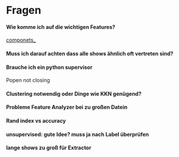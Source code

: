 # Fragen

#### Wie komme ich auf die wichtigen Features?
[componets_](https://stackoverflow.com/questions/22984335/recovering-features-names-of-explained-variance-ratio-in-pca-with-sklearn)


#### Muss ich darauf achten dass alle shows ähnlich oft vertreten sind?

#### Brauche ich ein python supervisor
Popen not closing

#### Clustering notwendig oder Dinge wie KKN genügend?

#### Probleme Feature Analyzer bei zu großen Datein

#### Rand index vs accuracy

#### unsupervised: gute Idee? muss ja nach Label überprüfen

#### lange shows zu groß für Extractor
